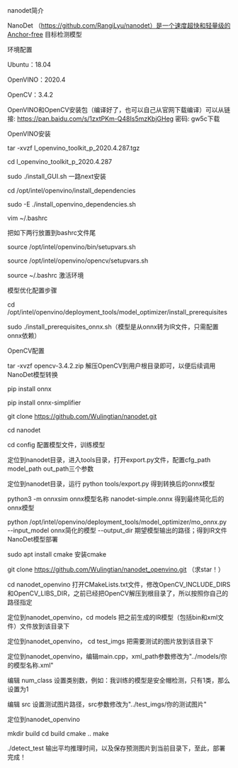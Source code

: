 nanodet简介

NanoDet （https://github.com/RangiLyu/nanodet）是一个速度超快和轻量级的Anchor-free 目标检测模型

环境配置

Ubuntu：18.04

OpenVINO：2020.4

OpenCV：3.4.2

OpenVINO和OpenCV安装包（编译好了，也可以自己从官网下载编译）可以从链接: https://pan.baidu.com/s/1zxtPKm-Q48Is5mzKbjGHeg 密码: gw5c下载

OpenVINO安装

tar -xvzf l_openvino_toolkit_p_2020.4.287.tgz

cd l_openvino_toolkit_p_2020.4.287

sudo ./install_GUI.sh 一路next安装

cd /opt/intel/openvino/install_dependencies

sudo -E ./install_openvino_dependencies.sh

vim ~/.bashrc

把如下两行放置到bashrc文件尾

source /opt/intel/openvino/bin/setupvars.sh

source /opt/intel/openvino/opencv/setupvars.sh

source ~/.bashrc 激活环境

模型优化配置步骤

cd /opt/intel/openvino/deployment_tools/model_optimizer/install_prerequisites

sudo ./install_prerequisites_onnx.sh（模型是从onnx转为IR文件，只需配置onnx依赖）

OpenCV配置

tar -xvzf opencv-3.4.2.zip 解压OpenCV到用户根目录即可，以便后续调用
NanoDet模型转换

pip install onnx

pip install onnx-simplifier

git clone https://github.com/Wulingtian/nanodet.git

cd nanodet

cd config 配置模型文件，训练模型

定位到nanodet目录，进入tools目录，打开export.py文件，配置cfg_path model_path out_path三个参数

定位到nanodet目录，运行 python tools/export.py 得到转换后的onnx模型

python3 -m onnxsim onnx模型名称 nanodet-simple.onnx 得到最终简化后的onnx模型

python /opt/intel/openvino/deployment_tools/model_optimizer/mo_onnx.py --input_model onnx简化的模型 --output_dir 期望模型输出的路径；得到IR文件
NanoDet模型部署

sudo apt install cmake 安装cmake

git clone https://github.com/Wulingtian/nanodet_openvino.git （求star！）

cd nanodet_openvino 打开CMakeLists.txt文件，修改OpenCV_INCLUDE_DIRS和OpenCV_LIBS_DIR，之前已经把OpenCV解压到根目录了，所以按照你自己的路径指定

定位到nanodet_openvino，cd models 把之前生成的IR模型（包括bin和xml文件）文件放到该目录下

定位到nanodet_openvino， cd test_imgs 把需要测试的图片放到该目录下

定位到nanodet_openvino，编辑main.cpp，xml_path参数修改为"../models/你的模型名称.xml"

编辑 num_class 设置类别数，例如：我训练的模型是安全帽检测，只有1类，那么设置为1

编辑 src 设置测试图片路径，src参数修改为"../test_imgs/你的测试图片"

定位到nanodet_openvino

mkdir build
cd build
cmake ..
make

./detect_test 输出平均推理时间，以及保存预测图片到当前目录下，至此，部署完成！
